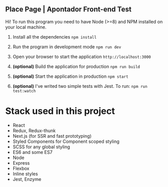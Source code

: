## Place Page | Apontador Front-end Test ##

Hi!
To run this program you need to have Node (>=8) and NPM installed on your local machine.

 1. Install all the dependencies
	`npm install`

 2. Run the program in development mode
	 `npm run dev`

 3. Open your browser to start the application
	 `http://localhost:3000`
	 
 4. **(optional)** Build the application for production
	`npm run build`
	
 5. **(optional)** Start the application in production
	`npm start`
	
 6. **(optional)** I've writed two simple tests with Jest. To run:
	`npm run test:watch`

Stack used in this project
=======

 - React
 - Redux, Redux-thunk
 - Next.js (for SSR and fast prototyping)
 - Styled Components for Component scoped styling
 - SCSS for any global styling
 - ES6 and some ES7
 - Node
 - Express
 - Flexbox
 - Inline styles
 - Jest, Enzyme